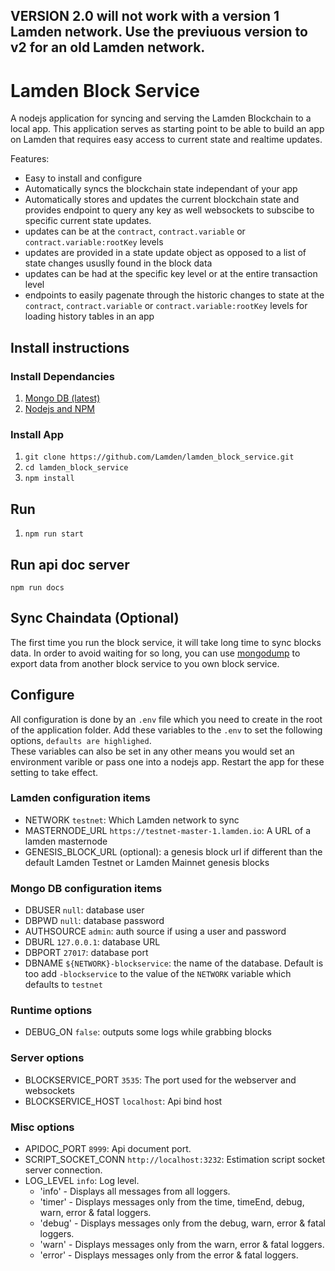 ## VERSION 2.0 will not work with a version 1 Lamden network.  Use the previuous version to v2 for an old Lamden network.

# Lamden Block Service
A nodejs application for syncing and serving the Lamden Blockchain to a local app.
This application serves as starting point to be able to build an app on Lamden that requires easy access to current state and realtime updates.

Features:
- Easy to install and configure
- Automatically syncs the blockchain state independant of your app
- Automatically stores and updates the current blockchain state and provides endpoint to query any key as well websockets to subscibe to specific current state updates.
- updates can be at the `contract`, `contract.variable` or `contract.variable:rootKey` levels
- updates are provided in a state update object as opposed to a list of state changes ususlly found in the block data
- updates can be had at the specific key level or at the entire transaction level
- endpoints to easily pagenate through the historic changes to state at the `contract`, `contract.variable` or `contract.variable:rootKey` levels for loading history tables in an app

## Install instructions

### Install Dependancies
1. [Mongo DB (latest)](https://docs.mongodb.com/manual/installation/)
2. [Nodejs and NPM](https://nodejs.org/en/)

### Install App
1. `git clone https://github.com/Lamden/lamden_block_service.git`
2. `cd lamden_block_service`
2. `npm install`

## Run
1. `npm run start`

## Run api doc server
`npm run docs`

## Sync Chaindata (Optional)
The first time you run the block service, it will take long time to sync blocks data. In order to avoid waiting for so long, you can use
[mongodump](https://www.mongodb.com/docs/database-tools/mongodump/#mongodb-binary-bin.mongodump) to export data from another block service to you own block service.


## Configure
All configuration is done by an `.env` file which you need to create in the root of the application folder.
Add these variables to the `.env` to set the following options, `defaults are highlighed`.  
These variables can also be set in any other means you would set an environment varible or pass one into a nodejs app.
Restart the app for these setting to take effect.

### Lamden configuration items
- NETWORK `testnet`: Which Lamden network to sync
- MASTERNODE_URL `https://testnet-master-1.lamden.io`: A URL of a lamden masternode
- GENESIS_BLOCK_URL (optional): a genesis block url if different than the default Lamden Testnet or Lamden Mainnet genesis blocks

### Mongo DB configuration items
- DBUSER `null`: database user
- DBPWD `null`: database password
- AUTHSOURCE `admin`: auth source if using a user and password
- DBURL `127.0.0.1`: database URL
- DBPORT `27017`: database port
- DBNAME `${NETWORK}-blockservice`: the name of the database. Default is too add `-blockservice` to the value of the `NETWORK` variable which defaults to `testnet`

### Runtime options
- DEBUG_ON `false`: outputs some logs while grabbing blocks


### Server options
- BLOCKSERVICE_PORT `3535`: The port used for the webserver and websockets
- BLOCKSERVICE_HOST `localhost`: Api bind host

### Misc options
- APIDOC_PORT `8999`: Api document port.
- SCRIPT_SOCKET_CONN `http://localhost:3232`: Estimation script socket server connection.
- LOG_LEVEL  `info`: Log level. 
    - 'info' - Displays all messages from all loggers.
    - 'timer' - Displays messages only from the time, timeEnd, debug, warn, error & fatal loggers.
    - 'debug' - Displays messages only from the debug, warn, error & fatal loggers.
    - 'warn' - Displays messages only from the warn, error & fatal loggers.
    - 'error' - Displays messages only from the error & fatal loggers.
